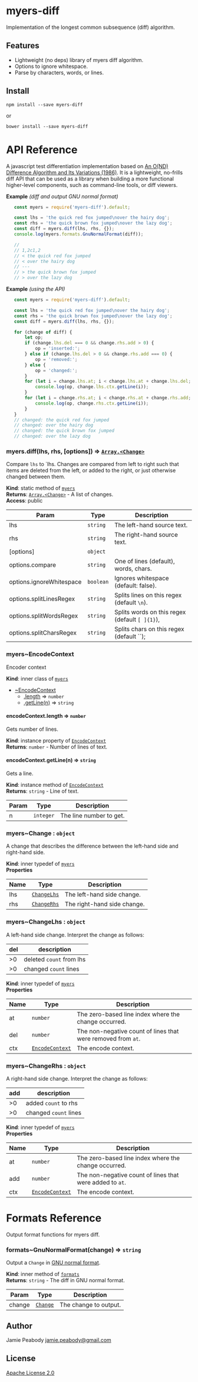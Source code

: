 # myers-diff

Implementation of the longest common subsequence (diff) algorithm.

## Features

* Lightweight (no deps) library of myers diff algorithm.
* Options to ignore whitespace.
* Parse by characters, words, or lines.

## Install

`npm install --save myers-diff`

or

`bower install --save myers-diff`

# API Reference

A javascript test differentiation implementation based on 
[An O(ND) Difference Algorithm and Its Variations (1986)](https://github.com/wickedest/myers-diff/blob/master/www.xmailserver.org/diff2.pdf).
It is a lightweight, no-frills diff API that can be used as a library when building a more
functional higher-level components, such as command-line tools, or diff viewers.

**Example** *(diff and output GNU normal format)*  
```javascript
   const myers = require('myers-diff').default;

   const lhs = 'the quick red fox jumped\nover the hairy dog';
   const rhs = 'the quick brown fox jumped\nover the lazy dog';
   const diff = myers.diff(lhs, rhs, {});
   console.log(myers.formats.GnuNormalFormat(diff));

   //
   // 1,2c1,2
   // < the quick red fox jumped
   // < over the hairy dog
   // ---
   // > the quick brown fox jumped
   // > over the lazy dog
```
**Example** *(using the API)*  
```javascript
   const myers = require('myers-diff').default;

   const lhs = 'the quick red fox jumped\nover the hairy dog';
   const rhs = 'the quick brown fox jumped\nover the lazy dog';
   const diff = myers.diff(lhs, rhs, {});

   for (change of diff) {
       let op;
       if (change.lhs.del === 0 && change.rhs.add > 0) {
           op = 'inserted:';
       } else if (change.lhs.del > 0 && change.rhs.add === 0) {
           op = 'removed:';
       } else {
           op = 'changed:';
       }
       for (let i = change.lhs.at; i < change.lhs.at + change.lhs.del; i++) {
           console.log(op, change.lhs.ctx.getLine(i));
       }
       for (let i = change.rhs.at; i < change.rhs.at + change.rhs.add; i++) {
           console.log(op, change.rhs.ctx.getLine(i));
       }
   }
   // changed: the quick red fox jumped
   // changed: over the hairy dog
   // changed: the quick brown fox jumped
   // changed: over the lazy dog
```
<a name="module_myers.diff"></a>

### myers.diff(lhs, rhs, [options]) ⇒ [<code>Array.&lt;Change&gt;</code>](#module_myers..Change)
Compare `lhs` to `lhs.  Changes are compared from left to right such that items are
deleted from the left, or added to the right, or just otherwise changed between them.

**Kind**: static method of [<code>myers</code>](#module_myers)  
**Returns**: [<code>Array.&lt;Change&gt;</code>](#module_myers..Change) - A list of changes.  
**Access**: public  

| Param | Type | Description |
| --- | --- | --- |
| lhs | <code>string</code> | The left-hand source text. |
| rhs | <code>string</code> | The right-hand source text. |
| [options] | <code>object</code> |  |
| options.compare | <code>string</code> | One of lines (default), words, chars. |
| options.ignoreWhitespace | <code>boolean</code> | Ignores whitespace (default: false). |
| options.splitLinesRegex | <code>string</code> | Splits lines on this regex (default `\n`). |
| options.splitWordsRegex | <code>string</code> | Splits words on this regex (default `[ ]{1}`), |
| options.splitCharsRegex | <code>string</code> | Splits chars on this regex (default ``); |

<a name="module_myers..EncodeContext"></a>

### myers~EncodeContext
Encoder context

**Kind**: inner class of [<code>myers</code>](#module_myers)  

* [~EncodeContext](#module_myers..EncodeContext)
    * [.length](#module_myers..EncodeContext+length) ⇒ <code>number</code>
    * [.getLine(n)](#module_myers..EncodeContext+getLine) ⇒ <code>string</code>

<a name="module_myers..EncodeContext+length"></a>

#### encodeContext.length ⇒ <code>number</code>
Gets number of lines.

**Kind**: instance property of [<code>EncodeContext</code>](#module_myers..EncodeContext)  
**Returns**: <code>number</code> - Number of lines of text.  
<a name="module_myers..EncodeContext+getLine"></a>

#### encodeContext.getLine(n) ⇒ <code>string</code>
Gets a line.

**Kind**: instance method of [<code>EncodeContext</code>](#module_myers..EncodeContext)  
**Returns**: <code>string</code> - Line of text.  

| Param | Type | Description |
| --- | --- | --- |
| n | <code>integer</code> | The line number to get. |

<a name="module_myers..Change"></a>

### myers~Change : <code>object</code>
A change that describes the difference between the left-hand side and right-hand side.

**Kind**: inner typedef of [<code>myers</code>](#module_myers)  
**Properties**

| Name | Type | Description |
| --- | --- | --- |
| lhs | [<code>ChangeLhs</code>](#module_myers..ChangeLhs) | The left-hand side change. |
| rhs | [<code>ChangeRhs</code>](#module_myers..ChangeRhs) | The right-hand side change. |

<a name="module_myers..ChangeLhs"></a>

### myers~ChangeLhs : <code>object</code>
A left-hand side change.  Interpret the change as follows:

|del|description|
|---|-----------|
|>0|deleted `count` from lhs|
|>0|changed `count` lines|

**Kind**: inner typedef of [<code>myers</code>](#module_myers)  
**Properties**

| Name | Type | Description |
| --- | --- | --- |
| at | <code>number</code> | The zero-based line index where the change occurred. |
| del | <code>number</code> | The non-negative count of lines that were removed from `at`. |
| ctx | [<code>EncodeContext</code>](#module_myers..EncodeContext) | The encode context. |

<a name="module_myers..ChangeRhs"></a>

### myers~ChangeRhs : <code>object</code>
A right-hand side change.  Interpret the change as follows:

|add|description|
|---|-----------|
|>0|added `count` to rhs|
|>0|changed `count` lines|

**Kind**: inner typedef of [<code>myers</code>](#module_myers)  
**Properties**

| Name | Type | Description |
| --- | --- | --- |
| at | <code>number</code> | The zero-based line index where the change occurred. |
| add | <code>number</code> | The non-negative count of lines that were added to `at`. |
| ctx | [<code>EncodeContext</code>](#module_myers..EncodeContext) | The encode context. |


# Formats Reference

Output format functions for myers diff.

<a name="module_formats..GnuNormalFormat"></a>

### formats~GnuNormalFormat(change) ⇒ <code>string</code>
Output a `Change` in
[GNU normal format](http://www.gnu.org/software/diffutils/manual/html_node/Example-Normal.html#Example-Normal).

**Kind**: inner method of [<code>formats</code>](#module_formats)  
**Returns**: <code>string</code> - The diff in GNU normal format.  

| Param | Type | Description |
| --- | --- | --- |
| change | [<code>Change</code>](#module_myers..Change) | The change to output. |


## Author

Jamie Peabody <jamie.peabody@gmail.com> 

## License

[Apache License 2.0](https://www.apache.org/licenses/LICENSE-2.0)
